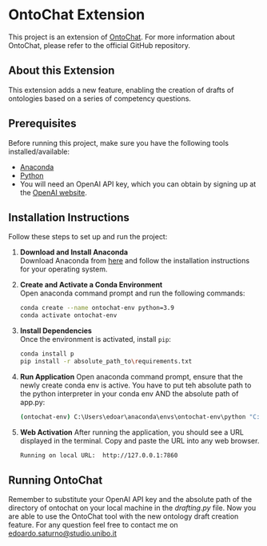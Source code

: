 # OntoChat Extension

This project is an extension of [OntoChat](https://github.com/King-s-Knowledge-Graph-Lab/OntoChat). For more information about OntoChat, please refer to the official GitHub repository.

## About this Extension

This extension adds a new feature, enabling the creation of drafts of ontologies based on a series of competency questions.

## Prerequisites

Before running this project, make sure you have the following tools installed/available:
- [Anaconda](https://www.anaconda.com/products/distribution)
- [Python](https://www.python.org/downloads/)
- You will need an OpenAI API key, which you can obtain by signing up at the [OpenAI website](https://platform.openai.com/signup).

## Installation Instructions

Follow these steps to set up and run the project:

1. **Download and Install Anaconda**  
   Download Anaconda from [here](https://www.anaconda.com/products/distribution) and follow the installation instructions for your operating system.

2. **Create and Activate a Conda Environment**  
   Open anaconda command prompt and run the following commands:
   ```bash
   conda create --name ontochat-env python=3.9
   conda activate ontochat-env

3. **Install Dependencies**  
   Once the environment is activated, install `pip`:
   
   ```bash
   conda install p
   pip install -r absolute_path_to\requirements.txt

4. **Run Application**
   Open anaconda command prompt, ensure that the newly create conda env is active. You have to put teh absolute path to the python interpreter in your conda env AND the absolute path of app.py:
   
   ```bash
   (ontochat-env) C:\Users\edoar\anaconda\envs\ontochat-env\python "C:\Users\edoar\OneDrive\Desktop\Ontochat\app.py"
   
5. **Web Activation**
   After running the application, you should see a URL displayed in the terminal. Copy and paste the URL into any web browser.
   ```bash
   Running on local URL:  http://127.0.0.1:7860

## Running OntoChat
Remember to substitute your OpenAI API key and the absolute path of the directory of ontochat on your local machine in the *drafting.py* file.
Now you are able to use the OntoChat tool with the new ontology draft creation feature. For any question feel free to contact me on edoardo.saturno@studio.unibo.it



